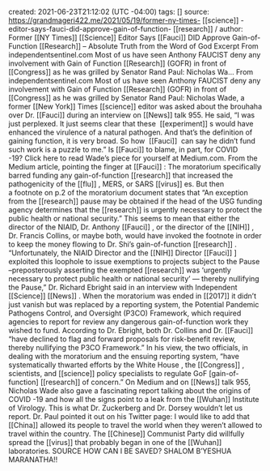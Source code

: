 created: 2021-06-23T21:12:02 (UTC -04:00)
tags: []
source: https://grandmageri422.me/2021/05/19/former-ny-times- [[science]] -editor-says-fauci-did-approve-gain-of-function- [[research]] /
author:
Former  [[NY Times]]   [[Science]]  Editor Says  [[Fauci]]  DID Approve Gain-of-Function  [[Research]]  – Absolute Truth from the Word of God
Excerpt
From independentsentinel.com Most of us have seen Anthony FAUCIST deny any involvement with Gain of Function  [[Research]]  (GOFR) in front of  [[Congress]]  as he was grilled by Senator Rand Paul: Nicholas Wa…
From independentsentinel.com
Most of us have seen Anthony FAUCIST deny any involvement with Gain of Function  [[Research]]  (GOFR) in front of  [[Congress]]  as he was grilled by Senator Rand Paul:
Nicholas Wade, a former [[New York]] Times  [[science]]  editor was asked about the brouhaha over Dr.  [[Fauci]]  during an interview on  [[News]] talk 955. He said, “I was just perplexed. It just seems clear that these  [[experiment]] s  would have enhanced the virulence of a natural pathogen. And that’s the definition of gaining function, it is very broad. So how  [[Fauci]]  can say he didn’t fund such work is a puzzle to me.”
Is  [[Fauci]]  to blame, in part, for  COVID -19? Click here to read Wade’s piece for yourself at Medium.com.
From the Medium article, pointing the finger at  [[Fauci]] :
The moratorium specifically barred funding any gain-of-function  [[research]]  that increased the pathogenicity of the  [[flu]] , MERS, or SARS  [[virus]] es. But then a footnote on p.2 of the moratorium document states that “An exception from the  [[research]]  pause may be obtained if the head of the USG funding agency determines that the  [[research]]  is urgently necessary to protect the public health or national security.”
This seems to mean that either the director of the NIAID, Dr. Anthony  [[Fauci]] , or the director of the  [[NIH]] , Dr. Francis Collins, or maybe both, would have invoked the footnote in order to keep the money flowing to Dr. Shi’s gain-of-function  [[research]] .
“Unfortunately, the NIAID Director and the  [[NIH]]  Director [[Fauci]] ] exploited this loophole to issue exemptions to projects subject to the Pause –preposterously asserting the exempted  [[research]]  was ‘urgently necessary to protect public health or national security’ — thereby nullifying the Pause,” Dr. Richard Ebright said in an interview with Independent  [[Science]]   [[News]] .
When the moratorium was ended in  [[2017]]  it didn’t just vanish but was replaced by a reporting system, the Potential Pandemic Pathogens Control, and Oversight (P3CO) Framework, which required agencies to report for review any dangerous gain-of-function work they wished to fund.
According to Dr. Ebright, both Dr. Collins and Dr.  [[Fauci]]  “have declined to flag and forward proposals for risk-benefit review, thereby nullifying the P3CO Framework.”
In his view, the two officials, in dealing with the moratorium and the ensuing reporting system, “have systematically thwarted efforts by the  White  House , the  [[Congress]] , scientists, and  [[science]]  policy specialists to regulate GoF [gain-of-function]  [[research]]  of concern.”
On Medium and on  [[News]] talk 955, Nicholas Wade also gave a fascinating report talking about the origins of  COVID -19 and how all the signs point to a leak from the  [[Wuhan]]  Institute of Virology.
This is what Dr. Zuckerberg and Dr. Dorsey wouldn’t let us report.
Dr. Paul pointed it out on his Twitter page:
I would like to add that  [[China]]  allowed its people to travel the world when they weren’t allowed to travel within the country. The  [[Chinese]]  Communist Party did willfully spread the  [[virus]]  that probably began in one of the  [[Wuhan]]  laboratories. SOURCE
HOW CAN I BE SAVED?
SHALOM B’YESHUA
MARANATHA!!
